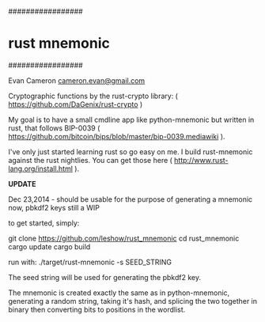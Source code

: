 #################
# rust mnemonic #
#################

Evan Cameron <cameron.evan@gmail.com>

Cryptographic functions by the rust-crypto library: ( https://github.com/DaGenix/rust-crypto )


My goal is to have a small cmdline app like python-mnemonic but written in
rust, that follows BIP-0039 ( https://github.com/bitcoin/bips/blob/master/bip-0039.mediawiki ).

I've only just started learning rust so go easy on me. I build rust-mnemonic
against the rust nightlies. You can get those here ( http://www.rust-lang.org/install.html ).

**UPDATE**

Dec 23,2014 - should be usable for the purpose of generating a mnemonic now,
pbkdf2 keys still a WIP


to get started, simply:

git clone https://github.com/leshow/rust_mnemonic
cd rust_mnemonic
cargo update
cargo build

run with:
./target/rust-mnemonic -s SEED_STRING

The seed string will be used for generating the pbkdf2 key.

The mnemonic is created exactly the same as in python-mnemonic,
generating a random string, taking it's hash, and splicing
the two together in binary then converting bits to positions in the wordlist.
